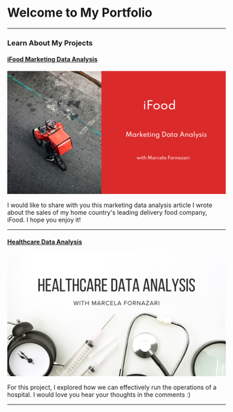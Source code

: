 # Welcome to My Portfolio

---

### Learn About My Projects

#### [iFood Marketing Data Analysis](https://www.linkedin.com/pulse/excel-ifood-marketing-data-analysis-project-marcela-fornazari-bqhhc/)
[<img src="images/ifood.png"/>](https://www.linkedin.com/pulse/excel-ifood-marketing-data-analysis-project-marcela-fornazari-bqhhc/)

I would like to share with you this marketing data analysis article I wrote about the sales of my home country's leading delivery food company, iFood. I hope you enjoy it!

---
#### [Healthcare Data Analysis](https://www.linkedin.com/pulse/sql-healthcare-data-analysis-marcela-fornazari-jwijc/?trackingId=%2Be5irgRiST%2BUvwhY5TaFvw%3D%3D)
[<img src="images/Healthcare.png"/>]([https://www.linkedin.com/pulse/excel-ifood-marketing-data-analysis-project-marcela-fornazari-bqhhc](https://www.linkedin.com/pulse/sql-healthcare-data-analysis-marcela-fornazari-jwijc/?trackingId=%2Be5irgRiST%2BUvwhY5TaFvw%3D%3D)/)

For this project, I explored how we can effectively run the operations of a hospital. I would love you hear your thoughts in the comments :) 

---




